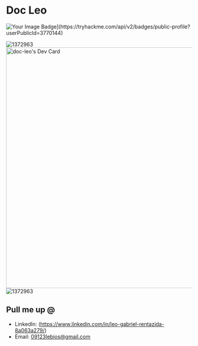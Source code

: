 # Doc Leo
<img href="[https://tryhackme-badges.s3.amazonaws.com/leo.rentazida.png" alt="Your Image Badge](https://tryhackme.com/api/v2/badges/public-profile?userPublicId=3770144)" /></a>

![1372963](https://www.codewars.com/users/Doc-Leo/badges/large)
<a href="https://app.daily.dev/dcleo"><img src="https://api.daily.dev/devcards/v2/RKuZ3mFuz6ACy9y5VPLZi.png?type=wide&r=o4v" width="652" alt="doc-leo's Dev Card"/></a>
![1372963](https://github.com/user-attachments/assets/240330f1-031c-4622-99c7-e1d40f69d892)




## Pull me up @

- LinkedIn: (https://www.linkedin.com/in/leo-gabriel-rentazida-8a063a279/)
- Email: 09123lebios@gmail.com
